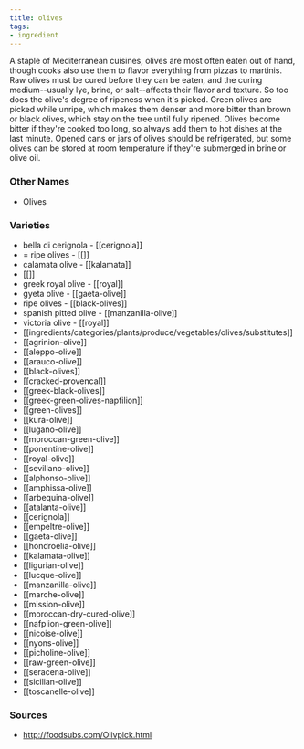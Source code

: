 ```yaml
---
title: olives
tags:
- ingredient
---
```

A staple of Mediterranean cuisines, olives are most often eaten out of hand, though cooks also use them to flavor everything from pizzas to martinis. Raw olives must be cured before they can be eaten, and the curing medium--usually lye, brine, or salt--affects their flavor and texture. So too does the olive's degree of ripeness when it's picked. Green olives are picked while unripe, which makes them denser and more bitter than brown or black olives, which stay on the tree until fully ripened. Olives become bitter if they're cooked too long, so always add them to hot dishes at the last minute. Opened cans or jars of olives should be refrigerated, but some olives can be stored at room temperature if they're submerged in brine or olive oil.

### Other Names

* Olives

### Varieties

* bella di cerignola - [[cerignola]]
* = ripe olives - [[]]
* calamata olive - [[kalamata]]
* [[]]
* greek royal olive - [[royal]]
* gyeta olive - [[gaeta-olive]]
* ripe olives - [[black-olives]]
* spanish pitted olive - [[manzanilla-olive]]
* victoria olive - [[royal]]
* [[ingredients/categories/plants/produce/vegetables/olives/substitutes]]
* [[agrinion-olive]]
* [[aleppo-olive]]
* [[arauco-olive]]
* [[black-olives]]
* [[cracked-provencal]]
* [[greek-black-olives]]
* [[greek-green-olives-napfilion]]
* [[green-olives]]
* [[kura-olive]]
* [[lugano-olive]]
* [[moroccan-green-olive]]
* [[ponentine-olive]]
* [[royal-olive]]
* [[sevillano-olive]]
* [[alphonso-olive]]
* [[amphissa-olive]]
* [[arbequina-olive]]
* [[atalanta-olive]]
* [[cerignola]]
* [[empeltre-olive]]
* [[gaeta-olive]]
* [[hondroelia-olive]]
* [[kalamata-olive]]
* [[ligurian-olive]]
* [[lucque-olive]]
* [[manzanilla-olive]]
* [[marche-olive]]
* [[mission-olive]]
* [[moroccan-dry-cured-olive]]
* [[nafplion-green-olive]]
* [[nicoise-olive]]
* [[nyons-olive]]
* [[picholine-olive]]
* [[raw-green-olive]]
* [[seracena-olive]]
* [[sicilian-olive]]
* [[toscanelle-olive]]

### Sources
* http://foodsubs.com/Olivpick.html
